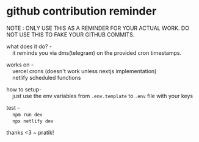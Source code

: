 # github contribution reminder

NOTE : ONLY USE THIS AS A REMINDER FOR YOUR ACTUAL WORK. DO NOT USE THIS TO FAKE YOUR GITHUB COMMITS.

what does it do? - <br />
&nbsp;&nbsp;&nbsp;&nbsp;it reminds you via dms(telegram) on the provided cron timestamps.

works on - <br />
&nbsp;&nbsp;&nbsp;&nbsp;vercel crons (doesn't work unless nextjs implementation) <br />
&nbsp;&nbsp;&nbsp;&nbsp;netlify scheduled functions

how to setup- <br />
&nbsp;&nbsp;&nbsp;&nbsp;just use the env variables from `.env.template` to `.env` file with your keys

test - <br />
&nbsp;&nbsp;&nbsp;&nbsp;`npm run dev` <br />
&nbsp;&nbsp;&nbsp;&nbsp;`npx netlify dev` <br />

thanks <3 ~ pratik!

